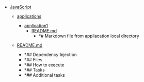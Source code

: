 - <a href = "E:\Node_projects\Node_Way\ArchivTSH_2\ArhivTimur_2\DependencyInjection-master\JavaScript\cat.JavaScript\dir.JavaScript.md">JavaScript</a>
    - <a href = "E:\Node_projects\Node_Way\ArchivTSH_2\ArhivTimur_2\DependencyInjection-master\JavaScript\applications\cat.applications\dir.applications.md">applications</a>
        - <a href = "E:\Node_projects\Node_Way\ArchivTSH_2\ArhivTimur_2\DependencyInjection-master\JavaScript\applications\application1\cat.application1\dir.application1.md">application1</a>
            - <a href = "E:\Node_projects\Node_Way\ArchivTSH_2\ArhivTimur_2\DependencyInjection-master\JavaScript\applications\application1\README.md">README.md</a>
                - *# Markdown file from appliacation local directory
        
    
    - <a href = "E:\Node_projects\Node_Way\ArchivTSH_2\ArhivTimur_2\DependencyInjection-master\JavaScript\README.md">README.md</a>
        - *## Dependency Injection
        - *## Files
        - *## How to execute
        - *## Tasks
        - *## Additional tasks
